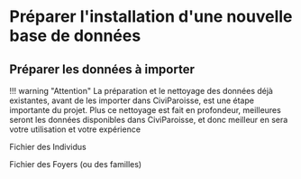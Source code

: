 # Préparer l'installation d'une nouvelle base de données

## Préparer les données à importer

!!! warning "Attention" 
    La préparation et le nettoyage des données déjà existantes, avant de les importer dans CiviParoisse, est une étape importante du projet.
    Plus ce nettoyage est fait en profondeur, meilleures seront les données disponibles dans CiviParoisse, et donc meilleur en sera votre utilisation et votre expérience

Fichier des Individus



Fichier des Foyers (ou des familles)

